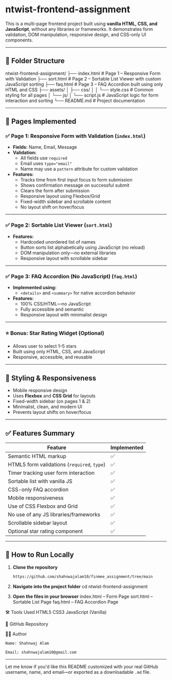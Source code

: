# ntwist-frontend-assignment

This is a multi-page frontend project built using **vanilla HTML, CSS, and JavaScript**, without any libraries or frameworks. It demonstrates form validation, DOM manipulation, responsive design, and CSS-only UI components.

---

## 📁 Folder Structure
ntwist-frontend-assignment/
├── index.html # Page 1 – Responsive Form with Validation
├── sort.html # Page 2 – Sortable List Viewer with custom JavaScript sorting
├── faq.html # Page 3 – FAQ Accordion built using only HTML and CSS
├── assets/
│ ├── css/
│ │ └── style.css # Common styling for all pages
│ └── js/
│ └── script.js # JavaScript logic for form interaction and sorting
└── README.md # Project documentation


---

## 📄 Pages Implemented

### ✅ Page 1: Responsive Form with Validation (`index.html`)
- **Fields:** Name, Email, Message  
- **Validation:**  
  - All fields use `required`  
  - Email uses `type="email"`  
  - Name may use a `pattern` attribute for custom validation  
- **Features:**  
  - Tracks time from first input focus to form submission  
  - Shows confirmation message on successful submit  
  - Clears the form after submission  
  - Responsive layout using Flexbox/Grid  
  - Fixed-width sidebar and scrollable content  
  - No layout shift on hover/focus  

---

### ✅ Page 2: Sortable List Viewer (`sort.html`)
- **Features:**  
  - Hardcoded unordered list of names  
  - Button sorts list alphabetically using JavaScript (no reload)  
  - DOM manipulation only—no external libraries  
  - Responsive layout with scrollable sidebar  

---

### ✅ Page 3: FAQ Accordion (No JavaScript) (`faq.html`)
- **Implemented using:**  
  - `<details>` and `<summary>` for native accordion behavior  
- **Features:**  
  - 100% CSS/HTML—no JavaScript  
  - Fully accessible and semantic  
  - Responsive layout with minimalist design  

---

### ⭐ Bonus: Star Rating Widget (Optional)
- Allows user to select 1–5 stars  
- Built using only HTML, CSS, and JavaScript  
- Responsive, accessible, and reusable  

---

## 🎨 Styling & Responsiveness

- Mobile responsive design  
- Uses **Flexbox** and **CSS Grid** for layouts  
- Fixed-width sidebar (on pages 1 & 2)  
- Minimalist, clean, and modern UI  
- Prevents layout shifts on hover/focus  

---

## ✅ Features Summary

| Feature                                      | Implemented |
|---------------------------------------------|-------------|
| Semantic HTML markup                        | ✅          |
| HTML5 form validations (`required`, `type`) | ✅          |
| Timer tracking user form interaction        | ✅          |
| Sortable list with vanilla JS               | ✅          |
| CSS-only FAQ accordion                      | ✅          |
| Mobile responsiveness                       | ✅          |
| Use of CSS Flexbox and Grid                 | ✅          |
| No use of any JS libraries/frameworks       | ✅          |
| Scrollable sidebar layout                   | ✅          |
| Optional star rating component              | ✅          |

---

## 🧪 How to Run Locally

1. **Clone the repository**
   ```bash
   https://github.com/shahnwajalam10/finmee_assignment/tree/main

2. **Navigate into the project folder**
cd ntwist-frontend-assignment

3. **Open the files in your browser**
   index.html – Form Page
   sort.html – Sortable List Page
   faq.html – FAQ Accordion Page
   
🛠️ Tools Used
  HTML5
  CSS3
  JavaScript (Vanilla)

🔗 GitHub Repository

👨‍💻 Author

    Name: Shahnwaj Alam
    
    Email: shahnwajalam10@gmail.com


---

Let me know if you'd like this README customized with your real GitHub username, name, and email—or exported as a downloadable `.md` file.


